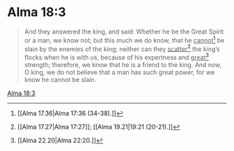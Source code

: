 # Alma 18:3

> And they answered the king, and said: Whether he be the Great Spirit or a man, we know not; but this much we do know, that he <u>cannot</u>[^a] be slain by the enemies of the king; neither can they <u>scatter</u>[^b] the king’s flocks when he is with us, because of his expertness and <u>great</u>[^c] strength; therefore, we know that he is a friend to the king. And now, O king, we do not believe that a man has such great power, for we know he cannot be slain.

[Alma 18:3](https://www.churchofjesuschrist.org/study/scriptures/bofm/alma/18?lang=eng&id=p3#p3)


[^a]: [[Alma 17.36|Alma 17:36 (34-38).]]
[^b]: [[Alma 17.27|Alma 17:27]]; [[Alma 19.21|19:21 (20-21).]]
[^c]: [[Alma 22.20|Alma 22:20.]]
